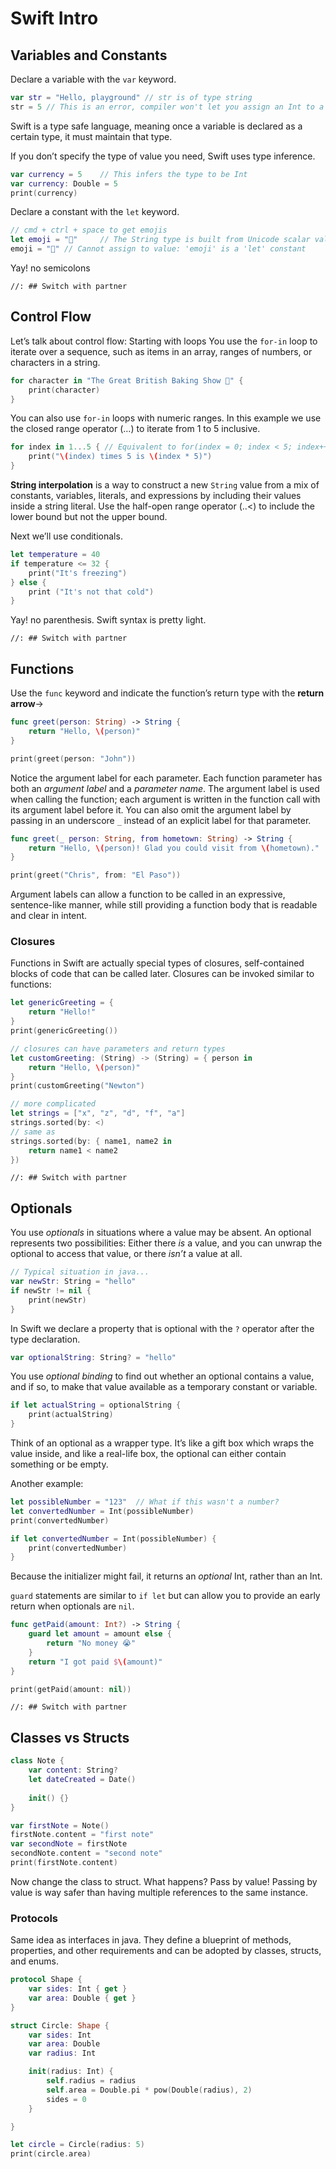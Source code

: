 # Swift Intro
## Variables and Constants
Declare a variable with the `var` keyword.
```swift
var str = "Hello, playground" // str is of type string
str = 5 // This is an error, compiler won't let you assign an Int to a type String 
```
Swift is a type safe language, meaning once a variable is declared as a certain type, it must maintain that type.

If you don’t specify the type of value you need, Swift uses type inference.
```swift
var currency = 5    // This infers the type to be Int
var currency: Double = 5
print(currency)
```

Declare a constant with the `let` keyword.
```swift
// cmd + ctrl + space to get emojis
let emoji = "😬"     // The String type is built from Unicode scalar values
emoji = "🤪" // Cannot assign to value: 'emoji' is a 'let' constant
```

Yay! no semicolons

`//: ## Switch with partner`

## Control Flow
Let’s talk about control flow: Starting with loops
You use the `for-in` loop to iterate over a sequence, such as items in an array, ranges of numbers, or characters in a string.
```swift
for character in "The Great British Baking Show 🍰" {
    print(character)
}
```

You can also use `for-in` loops with numeric ranges. 
In this example we use the closed range operator (…) to iterate from 1 to 5 inclusive. 
```swift
for index in 1...5 { // Equivalent to for(index = 0; index < 5; index++)
    print("\(index) times 5 is \(index * 5)")
}
```
**String interpolation** is a way to construct a new `String` value from a mix of constants, variables, literals, and expressions by including their values inside a string literal.
Use the half-open range operator (..<) to include the lower bound but not the upper bound.

Next we’ll use conditionals.
```swift
let temperature = 40
if temperature <= 32 {
    print("It's freezing")
} else {
    print ("It's not that cold")
}
```

Yay! no parenthesis. Swift syntax is pretty light.

`//: ## Switch with partner`

## Functions
Use the `func` keyword and indicate the function’s return type with the **return arrow**->
```swift
func greet(person: String) -> String {
    return "Hello, \(person)"
}

print(greet(person: "John"))
```
Notice the argument label for each parameter. 
Each function parameter has both an *argument label* and a *parameter name*. The argument label is used when calling the function; each argument is written in the function call with its argument label before it. You can also omit the argument label by passing in an underscore `_` instead of an explicit label for that parameter. 
```swift
func greet(_ person: String, from hometown: String) -> String {
    return "Hello, \(person)! Glad you could visit from \(hometown)."
}

print(greet("Chris", from: "El Paso"))
```

Argument labels can allow a function to be called in an expressive, sentence-like manner, while still providing a function body that is readable and clear in intent.

### Closures
Functions in Swift are actually special types of closures, self-contained blocks of code that can be called later. Closures can be invoked similar to functions: 

```swift
let genericGreeting = {
    return "Hello!"
}
print(genericGreeting())

// closures can have parameters and return types
let customGreeting: (String) -> (String) = { person in 
    return "Hello, \(person)"
}
print(customGreeting("Newton")

// more complicated
let strings = ["x", "z", "d", "f", "a"]
strings.sorted(by: <)
// same as
strings.sorted(by: { name1, name2 in
    return name1 < name2
})
```

`//: ## Switch with partner`

## Optionals
You use *optionals* in situations where a value may be absent. An optional represents two possibilities: Either there *is* a value, and you can unwrap the optional to access that value, or there *isn’t* a value at all.
```swift
// Typical situation in java...
var newStr: String = "hello"
if newStr != nil {
    print(newStr)
}
```

In Swift we declare a property that is optional with the `?`  operator after the type declaration.
```swift
var optionalString: String? = "hello"
```

You use *optional binding* to find out whether an optional contains a value, and if so, to make that value available as a temporary constant or variable.
```swift
if let actualString = optionalString {
    print(actualString)
}
```
Think of an optional as a wrapper type. It’s like a gift box which wraps the value inside, and like a real-life box, the optional can either contain something or be empty.

Another example:
```swift
let possibleNumber = "123"  // What if this wasn't a number?
let convertedNumber = Int(possibleNumber)
print(convertedNumber)

if let convertedNumber = Int(possibleNumber) {
    print(convertedNumber)
}
```
Because the initializer might fail, it returns an *optional* Int, rather than an Int.

`guard` statements are similar to `if let` but can allow you to provide an early return when optionals are `nil`.
```swift
func getPaid(amount: Int?) -> String {
    guard let amount = amount else {
        return "No money 😭"
    }
    return "I got paid $\(amount)"
}

print(getPaid(amount: nil))
```

`//: ## Switch with partner`

## Classes vs Structs
```swift
class Note {
    var content: String?
    let dateCreated = Date()
    
    init() {}
}

var firstNote = Note()
firstNote.content = "first note"
var secondNote = firstNote
secondNote.content = "second note"
print(firstNote.content)
```

Now change the class to struct. What happens? Pass by value! Passing by value is way safer than having multiple references to the same instance.

### Protocols
Same idea as interfaces in java. They define a blueprint of methods, properties, and other requirements and can be adopted by classes, structs, and enums.

```swift
protocol Shape {
    var sides: Int { get }
    var area: Double { get }
}

struct Circle: Shape {
    var sides: Int
    var area: Double
    var radius: Int

    init(radius: Int) {
        self.radius = radius
        self.area = Double.pi * pow(Double(radius), 2)
        sides = 0
    }

}

let circle = Circle(radius: 5)
print(circle.area)
```
